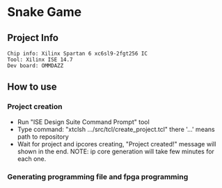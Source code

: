 # Snake Game
## Project Info
```
Chip info: Xilinx Spartan 6 xc6sl9-2fgt256 IC
Tool: Xilinx ISE 14.7
Dev board: OMMDAZZ
```
## How to use 
### Project creation
- Run "ISE Design Suite Command Prompt" tool
- Type command: "xtclsh .../src/tcl/create_project.tcl" there '...' means path to repository
- Wait for project and ipcores creating, "Project created!" message will shown in the end. NOTE: ip core generation will take few minutes for each one.
### Generating programming file and fpga programming